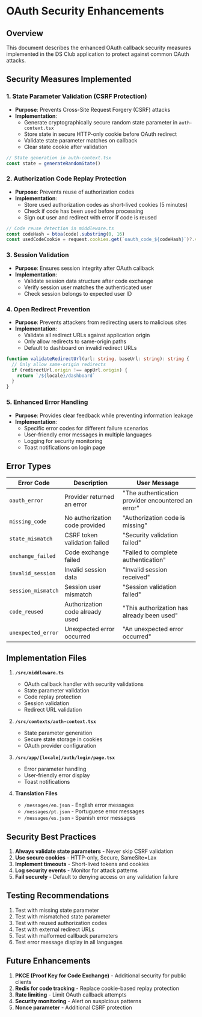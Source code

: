# OAuth Security Enhancements

## Overview

This document describes the enhanced OAuth callback security measures
implemented in the DS Club application to protect against common OAuth
attacks.

## Security Measures Implemented

### 1. State Parameter Validation (CSRF Protection)

- **Purpose**: Prevents Cross-Site Request Forgery (CSRF) attacks
- **Implementation**:
  - Generate cryptographically secure random state parameter in
    `auth-context.tsx`
  - Store state in secure HTTP-only cookie before OAuth redirect
  - Validate state parameter matches on callback
  - Clear state cookie after validation

```typescript
// State generation in auth-context.tsx
const state = generateRandomState()
```

### 2. Authorization Code Replay Protection

- **Purpose**: Prevents reuse of authorization codes
- **Implementation**:
  - Store used authorization codes as short-lived cookies (5 minutes)
  - Check if code has been used before processing
  - Sign out user and redirect with error if code is reused

```typescript
// Code reuse detection in middleware.ts
const codeHash = btoa(code).substring(0, 16)
const usedCodeCookie = request.cookies.get(`oauth_code_${codeHash}`)?.value
```

### 3. Session Validation

- **Purpose**: Ensures session integrity after OAuth callback
- **Implementation**:
  - Validate session data structure after code exchange
  - Verify session user matches the authenticated user
  - Check session belongs to expected user ID

### 4. Open Redirect Prevention

- **Purpose**: Prevents attackers from redirecting users to malicious sites
- **Implementation**:
  - Validate all redirect URLs against application origin
  - Only allow redirects to same-origin paths
  - Default to dashboard on invalid redirect URLs

```typescript
function validateRedirectUrl(url: string, baseUrl: string): string {
  // Only allow same-origin redirects
  if (redirectUrl.origin !== appUrl.origin) {
    return `/${locale}/dashboard`
  }
}
```

### 5. Enhanced Error Handling

- **Purpose**: Provides clear feedback while preventing information leakage
- **Implementation**:
  - Specific error codes for different failure scenarios
  - User-friendly error messages in multiple languages
  - Logging for security monitoring
  - Toast notifications on login page

## Error Types

| Error Code         | Description                     | User Message                                       |
| ------------------ | ------------------------------- | -------------------------------------------------- |
| `oauth_error`      | Provider returned an error      | "The authentication provider encountered an error" |
| `missing_code`     | No authorization code provided  | "Authorization code is missing"                    |
| `state_mismatch`   | CSRF token validation failed    | "Security validation failed"                       |
| `exchange_failed`  | Code exchange failed            | "Failed to complete authentication"                |
| `invalid_session`  | Invalid session data            | "Invalid session received"                         |
| `session_mismatch` | Session user mismatch           | "Session validation failed"                        |
| `code_reused`      | Authorization code already used | "This authorization has already been used"         |
| `unexpected_error` | Unexpected error occurred       | "An unexpected error occurred"                     |

## Implementation Files

1. **`/src/middleware.ts`**
   - OAuth callback handler with security validations
   - State parameter validation
   - Code replay protection
   - Session validation
   - Redirect URL validation

2. **`/src/contexts/auth-context.tsx`**
   - State parameter generation
   - Secure state storage in cookies
   - OAuth provider configuration

3. **`/src/app/[locale]/auth/login/page.tsx`**
   - Error parameter handling
   - User-friendly error display
   - Toast notifications

4. **Translation Files**
   - `/messages/en.json` - English error messages
   - `/messages/pt.json` - Portuguese error messages
   - `/messages/es.json` - Spanish error messages

## Security Best Practices

1. **Always validate state parameters** - Never skip CSRF validation
2. **Use secure cookies** - HTTP-only, Secure, SameSite=Lax
3. **Implement timeouts** - Short-lived tokens and cookies
4. **Log security events** - Monitor for attack patterns
5. **Fail securely** - Default to denying access on any validation failure

## Testing Recommendations

1. Test with missing state parameter
2. Test with mismatched state parameter
3. Test with reused authorization codes
4. Test with external redirect URLs
5. Test with malformed callback parameters
6. Test error message display in all languages

## Future Enhancements

1. **PKCE (Proof Key for Code Exchange)** - Additional security for public
   clients
2. **Redis for code tracking** - Replace cookie-based replay protection
3. **Rate limiting** - Limit OAuth callback attempts
4. **Security monitoring** - Alert on suspicious patterns
5. **Nonce parameter** - Additional CSRF protection

